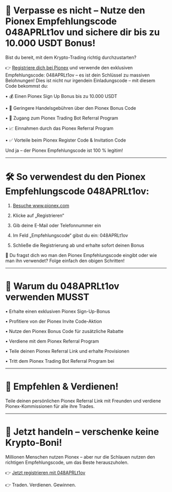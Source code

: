 <h1>🚀 Verpasse es nicht – Nutze den Pionex Empfehlungscode 048APRLt1ov und sichere dir bis zu 10.000 USDT Bonus!</h1>

Bist du bereit, mit dem Krypto-Trading richtig durchzustarten?

👉 <a href="https://www.pionex.com/signUp?r=048APRLt1ov">Registriere dich bei Pionex</a> und verwende den exklusiven Empfehlungscode: 048APRLt1ov – es ist dein Schlüssel zu massiven Belohnungen!
Dies ist nicht nur irgendein Einladungscode – mit diesem Code bekommst du:

•	💰 Einen Pionex Sign Up Bonus bis zu 10.000 USDT

•	🔻 Geringere Handelsgebühren über den Pionex Bonus Code

•	🤖 Zugang zum Pionex Trading Bot Referral Program

•	📈 Einnahmen durch das Pionex Referral Program

•	✅ Vorteile beim Pionex Register Code & Invitation Code

Und ja – der Pionex Empfehlungscode ist 100 % legitim!
________________________________________
<h1>🛠️ So verwendest du den Pionex Empfehlungscode 048APRLt1ov:</h1>

1.	<a href="https://www.pionex.com/signUp?r=048APRLt1ov">Besuche www.pionex.com</a>

2.	Klicke auf „Registrieren“

3.	Gib deine E-Mail oder Telefonnummer ein

4.	Im Feld „Empfehlungscode“ gibst du ein: 048APRLt1ov

5.	Schließe die Registrierung ab und erhalte sofort deinen Bonus

📌 Du fragst dich wo man den Pionex Empfehlungscode eingibt oder wie man ihn verwendet? Folge einfach den obigen Schritten!
________________________________________
<h1>💎 Warum du 048APRLt1ov verwenden MUSST</h1>

•	Erhalte einen exklusiven Pionex Sign-Up-Bonus

•	Profitiere von der Pionex Invite Code-Aktion

•	Nutze den Pionex Bonus Code für zusätzliche Rabatte

•	Verdiene mit dem Pionex Referral Program

•	Teile deinen Pionex Referral Link und erhalte Provisionen

•	Tritt dem Pionex Trading Bot Referral Program bei
________________________________________
<h1>💬 Empfehlen & Verdienen!</h1>

Teile deinen persönlichen Pionex Referral Link mit Freunden und verdiene Pionex-Kommissionen für alle ihre Trades.
________________________________________
<h1>🎯 Jetzt handeln – verschenke keine Krypto-Boni!</h1>

Millionen Menschen nutzen Pionex – aber nur die Schlauen nutzen den richtigen Empfehlungscode, um das Beste herauszuholen.

👉 <a href="https://www.pionex.com/signUp?r=048APRLt1ov">Jetzt registrieren mit 048APRLt1ov</a>

👉 Traden. Verdienen. Gewinnen.

